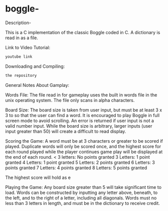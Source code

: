 # boggle-

Description-

This is a C implementation of the classic Boggle coded in C. A dictionary is read in as a file.


Link to Video Tutorial:
```bash
youtube link
```


Downloading and Compiling:
```bash
the repository
```

General Notes About Gamplay:

Words File:
The file read in for gameplay uses the built in words file in the unix operating system. The file only scans in alpha characters.

Board Size:
The board size is taken from user input, but must be at least 3 x 3 to so that the user can find a word. It is encouraged to play Boggle in full screen mode to avoid scrolling. An error is returned if user input is not a valid number input. While the board size is arbitrary, larger inputs (user input greater than 50) will create a difficult to read display. 

Scoring the Game:
A word must be at 3 characters or greater to be scored if played. Duplicate words will only be scored once, and the highest score for each round played while the player continues game play will be displayed at the end of each round.
< 3 letters: No points granted 
3 Letters: 1 point granted 
4 Letters: 1 point granted
5 Letters: 2 points granted 
6 Letters: 3 points granted
7 Letters: 4 points granted 
8 Letters: 5 points granted

The highest score will hold as e

Playing the Game: 
Any board size greater than 5 will take significant time to load. Words can be constructed by inputting any letter above, beneath, to the left, and to the right of a letter, including all diagonals. Words must no less than 3 letters in length, and must be in the dictionary to receive credit. 

